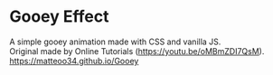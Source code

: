 # Gooey Effect
A simple gooey animation made with CSS and vanilla JS.  
Original made by Online Tutorials (https://youtu.be/oMBmZDI7QsM).  
https://matteoo34.github.io/Gooey